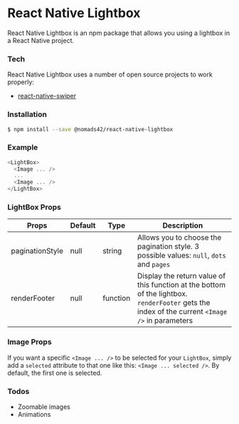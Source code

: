 # React Native Lightbox

React Native Lightbox is an npm package that allows you using a lightbox in a React Native project.

### Tech

React Native Lightbox uses a number of open source projects to work properly:

* [react-native-swiper]

### Installation

```sh
$ npm install --save @nomads42/react-native-lightbox
```

### Example

``` javascript
<LightBox>
  <Image ... />
  ...
  <Image ... />
</LightBox>
```

### LightBox Props

| Props           | Default | Type     | Description                                                                                                                                     |
|-----------------|---------|----------|-------------------------------------------------------------------------------------------------------------------------------------------------|
| paginationStyle | null    | string   | Allows you to choose the pagination style. 3 possible values: `null`, `dots` and `pages`                                                        |
| renderFooter    | null    | function | Display the return value of this function at the bottom of the lightbox. `renderFooter` gets the index of the current `<Image />` in parameters |

### Image Props

If you want a specific `<Image ... />` to be selected for your `LightBox`, simply add a `selected` attribute to that one like this: `<Image ... selected />`. By default, the first one is selected.

### Todos

 - Zoomable images
 - Animations
 
[react-native-swiper]: <https://github.com/leecade/react-native-swiper>
